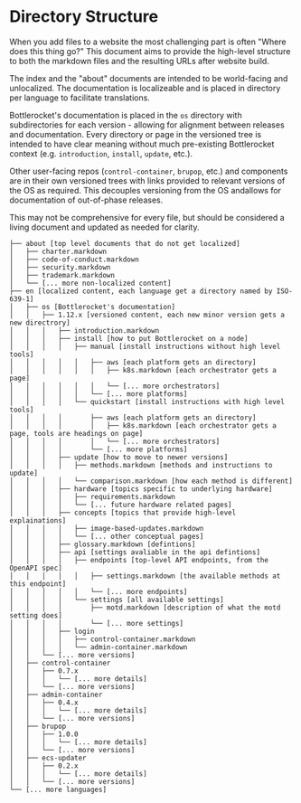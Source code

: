 # Directory Structure

When you add files to a website the most challenging part is often "Where does this thing go?"
This document aims to provide the high-level structure to both the markdown files and the resulting URLs after website build.

The index and the "about" documents are intended to be world-facing and unlocalized.
The documentation is localizeable and is placed in directory per language to facilitate translations.

Bottlerocket's documentation is placed in the `os` directory with subdirectories for each version - allowing for alignment between releases and documentation.
Every directory or page in the versioned tree is intended to have clear meaning without much pre-existing Bottlerocket context (e.g. `introduction`, `install`, `update`, etc.).

Other user-facing repos (`control-container`, `brupop`, etc.) and components are in their own versioned trees with links provided to relevant versions of the OS as required.
This decouples versioning from the OS andallows for documentation of out-of-phase releases.

This may not be comprehensive for every file, but should be considered a living document and updated as needed for clarity.

```. index [homepage]
├── about [top level documents that do not get localized]
│   ├── charter.markdown
│   ├── code-of-conduct.markdown
│   ├── security.markdown
│   ├── trademark.markdown
│   └── [... more non-localized content]
├── en [localized content, each language get a directory named by ISO-639-1]
│   ├── os [Bottlerocket's documentation]
│   │   ├── 1.12.x [versioned content, each new minor version gets a new directrory]
│   │   │   ├── introduction.markdown
│   │   │   ├── install [how to put Bottlerocket on a node]
│   │   │   │   ├── manual [install instructions without high level tools]
│   │   │   │   │   ├── aws [each platform gets an directory]
│   │   │   │   │   │   ├── k8s.markdown [each orchestrator gets a page]
│   │   │   │   │   │   └── [... more orchestrators]
│   │   │   │   │   └── [... more platforms]
│   │   │   │   └── quickstart [install instructions with high level tools]
│   │   │   │       ├── aws [each platform gets an directory]
│   │   │   │       │   ├── k8s.markdown [each orchestrator gets a page, tools are headings on page]
│   │   │   │       │   └── [... more orchestrators]
│   │   │   │       └── [... more platforms]
│   │   │   ├── update [how to move to newer versions]
│   │   │   │   ├── methods.markdown [methods and instructions to update]
│   │   │   │   └── comparison.markdown [how each method is different]
│   │   │   ├── hardware [topics specific to underlying hardware]
│   │   │   │   ├── requirements.markdown
│   │   │   │   └── [... future hardware related pages] 
│   │   │   ├── concepts [topics that provide high-level explainations]
│   │   │   │   ├── image-based-updates.markdown
│   │   │   │   └── [... other conceptual pages]
│   │   │   ├── glossary.markdown [defintions]
│   │   │   ├── api [settings avaliable in the api defintions]
│   │   │   │   ├── endpoints [top-level API endpoints, from the OpenAPI spec]
│   │   │   │   │   ├── settings.markdown [the available methods at this endpoint]
│   │   │   │   │   └── [... more endpoints]
│   │   │   │   └── settings [all available settings]
│   │   │   │       ├── motd.markdown [description of what the motd setting does]
│   │   │   │       └── [... more settings]
│   │   │   ├── login
│   │   │   │   ├── control-container.markdown
│   │   │   │   └── admin-container.markdown
│   │   └── [... more versions]
│   ├── control-container
│   │   ├── 0.7.x
│   │   │   └── [... more details]
│   │   └── [... more versions]
│   ├── admin-container
│   │   ├── 0.4.x
│   │   │   └── [... more details]
│   │   └── [... more versions]
│   ├── brupop
│   │   ├── 1.0.0
│   │   │   └── [... more details]
│   │   └── [... more versions]
│   ├── ecs-updater
│   │   ├── 0.2.x
│   │   │   └── [... more details]
│   │   └── [... more versions]
└── [... more languages]
```
